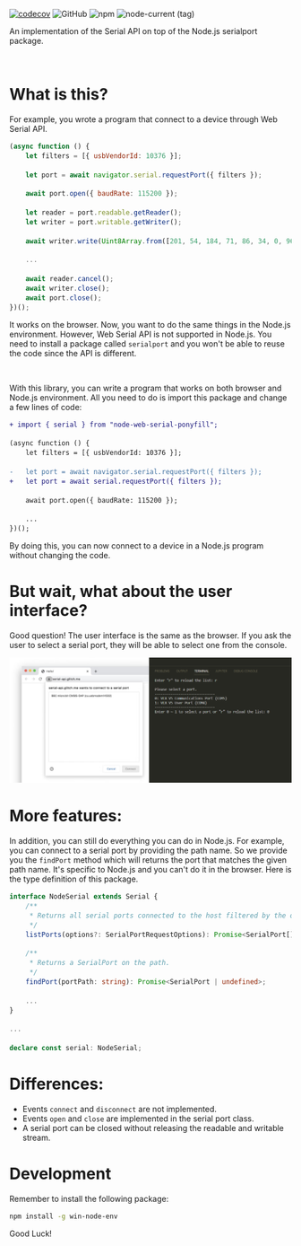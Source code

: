 [![codecov](https://codecov.io/gh/Jerrylum/node-web-serial-ponyfill/branch/main/graph/badge.svg?token=1Z6QV5TOIY)](https://codecov.io/gh/Jerrylum/node-web-serial-ponyfill) ![GitHub](https://img.shields.io/github/license/Jerrylum/node-web-serial-ponyfill) ![npm](https://img.shields.io/npm/v/node-web-serial-ponyfill) ![node-current (tag)](https://img.shields.io/node/v/node-web-serial-ponyfill/latest)

An implementation of the Serial API on top of the Node.js serialport package.

<br/>

# What is this?

For example, you wrote a program that connect to a device through Web Serial API.

```js
(async function () {
    let filters = [{ usbVendorId: 10376 }];

    let port = await navigator.serial.requestPort({ filters });

    await port.open({ baudRate: 115200 });

    let reader = port.readable.getReader();
    let writer = port.writable.getWriter();

    await writer.write(Uint8Array.from([201, 54, 184, 71, 86, 34, 0, 96, 252]));

    ...

    await reader.cancel();
    await writer.close();
    await port.close();
})();
```

It works on the browser. Now, you want to do the same things in the Node.js environment. However, Web Serial API is not supported in Node.js. You need to install a package called `serialport` and you won't be able to reuse the code since the API is different.

<br/>

With this library, you can write a program that works on both browser and Node.js environment. All you need to do is import this package and change a few lines of code:

```diff
+ import { serial } from "node-web-serial-ponyfill";

(async function () {
    let filters = [{ usbVendorId: 10376 }];

-   let port = await navigator.serial.requestPort({ filters });
+   let port = await serial.requestPort({ filters });

    await port.open({ baudRate: 115200 });

    ...
})();
```

By doing this, you can now connect to a device in a Node.js program without changing the code.


# But wait, what about the user interface?

Good question! The user interface is the same as the browser. If you ask the user to select a serial port, they will be able to select one from the console.

![Ask user to select a port in the console](readme/request-port-ui-compare.png)


# More features:

In addition, you can still do everything you can do in Node.js. For example, you can connect to a serial port by providing the path name. So we provide you the `findPort` method which will returns the port that matches the given path name. It's specific to Node.js and you can't do it in the browser. Here is the type definition of this package.

```ts
interface NodeSerial extends Serial {
    /**
     * Returns all serial ports connected to the host filtered by the options.
     */
    listPorts(options?: SerialPortRequestOptions): Promise<SerialPort[]>;
    
    /**
     * Returns a SerialPort on the path.
     */
    findPort(portPath: string): Promise<SerialPort | undefined>;
    
    ...
}

...

declare const serial: NodeSerial;
```


# Differences:

- Events `connect` and `disconnect` are not implemented.
- Events `open` and `close` are implemented in the serial port class.
- A serial port can be closed without releasing the readable and writable stream.


# Development

Remember to install the following package:

```sh
npm install -g win-node-env
```

Good Luck!